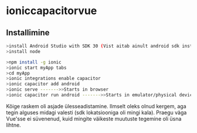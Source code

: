 # ioniccapacitorvue

## Installimine

```sh
>install Android Studio with SDK 30 (Vist aitab ainult android sdk installimisest)
>install node

>npm install -g ionic
>ionic start myApp tabs
>cd myApp
>ionic integrations enable capacitor
>ionic capacitor add android
>ionic serve ------->>Starts in browser
>ionic capacitor run android ------->>Starts in emulator/physical device

```
Kõige raskem oli asjade ülesseadistamine. Ilmselt oleks olnud kergem, aga tegin alguses midagi valesti (sdk lokatsiooniga oli mingi kala).
Praegu väga Vue'sse ei süvenenud, kuid mingite väikeste muutuste tegemine oli üsna lihtne.


